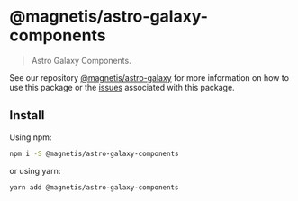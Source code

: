 # @magnetis/astro-galaxy-components

> Astro Galaxy Components.

See our repository [@magnetis/astro-galaxy](https://github.com/magnetis/astro-galaxy) for more information on how to use this package or the [issues](https://github.com/magnetis/astro-galaxy/issues?q=is%3Aopen+is%3Aissue+label%3Aastro-galaxy-components) associated with this package.

## Install

Using npm:

```sh
npm i -S @magnetis/astro-galaxy-components
```

or using yarn:

```sh
yarn add @magnetis/astro-galaxy-components
```
